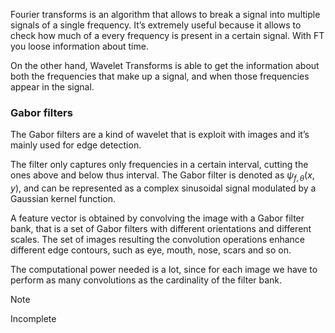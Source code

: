 Fourier transforms is an algorithm that allows to break a signal into multiple signals of a single frequency. It’s extremely useful because it allows to check how much of a every frequency is present in a certain signal. With FT you loose information about time.

On the other hand, Wavelet Transforms is able to get the information about both the frequencies that make up a signal, and when those frequencies appear in the signal. 

### Gabor filters

The Gabor filters are a kind of wavelet that is exploit with images and it’s mainly used for edge detection.

The filter only captures only frequencies in a certain interval, cutting the ones above and below thus interval. The Gabor filter is denoted as $\psi_{f, \theta}(x,y)$, and can be represented as a complex sinusoidal signal modulated by a Gaussian kernel function.

A feature vector is obtained by convolving the image with a Gabor filter bank, that is a set of Gabor filters with different orientations and different scales. The set of images resulting the convolution operations enhance different edge contours, such as eye, mouth, nose, scars and so on.

The computational power needed is a lot, since for each image we have to perform as many convolutions as the cardinality of the filter bank. 

> [!Note]
> Incomplete